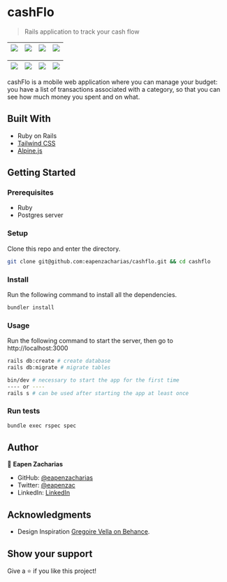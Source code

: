 # cashFlo

> Rails application to track your cash flow

| ![](https://user-images.githubusercontent.com/49812651/161870023-731acda2-e065-4a8d-ab35-d4e0960b2d85.png) | ![](https://user-images.githubusercontent.com/49812651/161870169-a292cd94-d4a6-4ad3-b6db-9ed42f1ade23.png) | ![](https://user-images.githubusercontent.com/49812651/161870268-993ea45b-ccd0-4eb7-9baf-eb778bde6d78.png) | ![](https://user-images.githubusercontent.com/49812651/161870516-d6802bf5-238d-43b8-9ab6-162a8540f4fe.png) |
|:---:|:---:|:---:|:---:|

| ![](https://user-images.githubusercontent.com/49812651/161870318-986c304c-1d4d-43e5-827e-1d3d0fdd9c02.png) | ![](https://user-images.githubusercontent.com/49812651/161870615-264bcd6d-7141-481b-bf55-e431695e84c2.png) | ![](https://user-images.githubusercontent.com/49812651/161870590-32fda25b-f908-444a-8aaf-267ac3fee830.png) | ![](https://user-images.githubusercontent.com/49812651/161871290-1243073c-5103-4c53-a7cc-1a2ce8b87138.png) |
|:---:|:---:|:---:|:---:|

cashFlo is a mobile web application where you can manage your budget: you have a list of transactions associated with a category, so that you can see how much money you spent and on what.

## Built With

- Ruby on Rails
- [Tailwind CSS](https://tailwindcss.com/)
- [Alpine.js](https://alpinejs.dev/)

## Getting Started

### Prerequisites

- Ruby
- Postgres server

### Setup

Clone this repo and enter the directory.

```sh
git clone git@github.com:eapenzacharias/cashflo.git && cd cashflo
```

### Install

Run the following command to install all the dependencies.

```sh
bundler install
```

### Usage

Run the following command to start the server, then go to http://localhost:3000

```sh
rails db:create # create database
rails db:migrate # migrate tables

bin/dev # necessary to start the app for the first time
---- or ----
rails s # can be used after starting the app at least once
```

### Run tests

```sh
bundle exec rspec spec
```

## Author

👤 **Eapen Zacharias**

- GitHub: [@eapenzacharias](https://github.com/eapenzacharias)
- Twitter: [@eapenzac](https://twitter.com/eapenzac)
- LinkedIn: [LinkedIn](https://linkedin.com/in/eapenzac)

## Acknowledgments
- Design Inspiration [Gregoire Vella on Behance](https://www.behance.net/gregoirevella).

## Show your support

Give a ⭐️ if you like this project!
